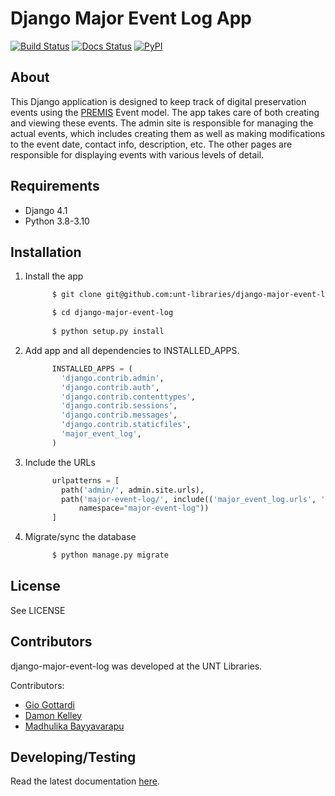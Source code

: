Django Major Event Log App
============================================================

[![Build Status](https://github.com/unt-libraries/django-major-event-log/actions/workflows/test.yml/badge.svg?branch=master)](https://github.com/unt-libraries/django-major-event-log/actions)
[![Docs Status](https://img.shields.io/badge/docs-latest-blue.svg)](https://django-major-event-log.readthedocs.org)
[![PyPI](https://img.shields.io/pypi/v/django-major-event-log.svg)](https://pypi.python.org/pypi/django-major-event-log)

About
--------------------------

This Django application is designed to keep track of digital preservation events using the
[PREMIS](http://www.loc.gov/standards/premis/schemas.html) Event model. The app
takes care of both creating and viewing these events. The admin site is responsible
for managing the actual events, which includes creating them as well as making modifications
to the event date, contact info, description, etc. The other pages are responsible for
displaying events with various levels of detail.


Requirements
--------------------------

- Django 4.1
- Python 3.8-3.10


Installation
--------------------------

1.  Install the app
    ```sh
          $ git clone git@github.com:unt-libraries/django-major-event-log.git

          $ cd django-major-event-log
          
          $ python setup.py install
    ```

2.  Add app and all dependencies to INSTALLED_APPS.
    ```python
          INSTALLED_APPS = (
            'django.contrib.admin',
            'django.contrib.auth',
            'django.contrib.contenttypes',
            'django.contrib.sessions',
            'django.contrib.messages',
            'django.contrib.staticfiles',
            'major_event_log',
          )
    ```

3.  Include the URLs
    ```python
          urlpatterns = [
            path('admin/', admin.site.urls),
            path('major-event-log/', include(('major_event_log.urls', 'major-event-log'),
                namespace="major-event-log"))
          ]
    ```

4.  Migrate/sync the database
    ```sh
          $ python manage.py migrate
    ```


License
-------------------------

See LICENSE


Contributors
-------------------------

django-major-event-log was developed at the UNT Libraries.

Contributors:

* [Gio Gottardi](https://github.com/somexpert)
* [Damon Kelley](https://github.com/damonkelley)
* [Madhulika Bayyavarapu](https://github.com/madhulika95b)


Developing/Testing
------------------

Read the latest documentation [here](http://django-major-event-log.readthedocs.org/en/latest/developing.html).
